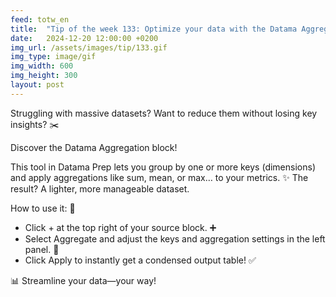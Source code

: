```yaml
---
feed: totw_en
title:  "Tip of the week 133: Optimize your data with the Datama Aggregation block! 🌟"
date:   2024-12-20 12:00:00 +0200
img_url: /assets/images/tip/133.gif
img_type: image/gif
img_width: 600
img_height: 300
layout: post
---
```


Struggling with massive datasets? Want to reduce them without losing key insights? ✂️

Discover the Datama Aggregation block! 

This tool in Datama Prep lets you group by one or more keys (dimensions) and apply aggregations like sum, mean, or max… to your metrics. 
✨ The result? A lighter, more manageable dataset. 

How to use it: 🔧 
  * Click + at the top right of your source block. ➕ 
  * Select Aggregate and adjust the keys and aggregation settings in the left panel. 📂 
  * Click Apply to instantly get a condensed output table! ✅ 

📊 Streamline your data—your way!
